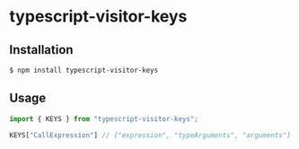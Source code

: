 # typescript-visitor-keys

## Installation

```bash
$ npm install typescript-visitor-keys
```

## Usage

```typescript
import { KEYS } from "typescript-visitor-keys";

KEYS["CallExpression"] // ["expression", "typeArguments", "arguments"]